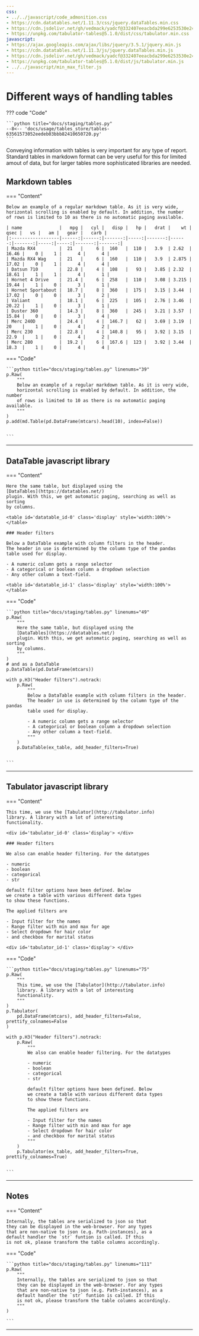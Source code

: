 ```yaml
---
css:
- ../../javascript/code_admonition.css
- https://cdn.datatables.net/1.11.3/css/jquery.dataTables.min.css
- https://cdn.jsdelivr.net/gh/vedmack/yadcf@332407eeacbda299e6253530e24c15041b270227/dist/jquery.dataTables.yadcf.css
- https://unpkg.com/tabulator-tables@5.1.0/dist/css/tabulator.min.css
javascript:
- https://ajax.googleapis.com/ajax/libs/jquery/3.5.1/jquery.min.js
- https://cdn.datatables.net/1.11.3/js/jquery.dataTables.min.js
- https://cdn.jsdelivr.net/gh/vedmack/yadcf@332407eeacbda299e6253530e24c15041b270227/dist/jquery.dataTables.yadcf.js
- https://unpkg.com/tabulator-tables@5.1.0/dist/js/tabulator.min.js
- ../../javascript/min_max_filter.js
---
```



# Different ways of handling tables

??? code "Code"

    ```python title="docs/staging/tables.py"
    --8<-- 'docs/usage/tables_store/tables-63561573052eedeb03bbb82410650720.py'
    ```

Conveying information with tables is very important for 
any type of report. Standard tables in markdown format 
can be very useful for this for limited amout of data, but for 
larger tables more sophisticated libraries are needed. 

## Markdown tables

=== "Content"

    Below an example of a regular markdown table. As it is very wide,
    horizontal scrolling is enabled by default. In addition, the number
    of rows is limited to 10 as there is no automatic paging available.

    | name              |   mpg |   cyl |   disp |   hp |   drat |    wt |   qsec |   vs |   am |   gear |   carb |
    |:------------------|------:|------:|-------:|-----:|-------:|------:|-------:|-----:|-----:|-------:|-------:|
    | Mazda RX4         |  21   |     6 |  160   |  110 |   3.9  | 2.62  |  16.46 |    0 |    1 |      4 |      4 |
    | Mazda RX4 Wag     |  21   |     6 |  160   |  110 |   3.9  | 2.875 |  17.02 |    0 |    1 |      4 |      4 |
    | Datsun 710        |  22.8 |     4 |  108   |   93 |   3.85 | 2.32  |  18.61 |    1 |    1 |      4 |      1 |
    | Hornet 4 Drive    |  21.4 |     6 |  258   |  110 |   3.08 | 3.215 |  19.44 |    1 |    0 |      3 |      1 |
    | Hornet Sportabout |  18.7 |     8 |  360   |  175 |   3.15 | 3.44  |  17.02 |    0 |    0 |      3 |      2 |
    | Valiant           |  18.1 |     6 |  225   |  105 |   2.76 | 3.46  |  20.22 |    1 |    0 |      3 |      1 |
    | Duster 360        |  14.3 |     8 |  360   |  245 |   3.21 | 3.57  |  15.84 |    0 |    0 |      3 |      4 |
    | Merc 240D         |  24.4 |     4 |  146.7 |   62 |   3.69 | 3.19  |  20    |    1 |    0 |      4 |      2 |
    | Merc 230          |  22.8 |     4 |  140.8 |   95 |   3.92 | 3.15  |  22.9  |    1 |    0 |      4 |      2 |
    | Merc 280          |  19.2 |     6 |  167.6 |  123 |   3.92 | 3.44  |  18.3  |    1 |    0 |      4 |      4 |

=== "Code"

    ```python title="docs/staging/tables.py" linenums="39"
    p.Raw(
        """
        Below an example of a regular markdown table. As it is very wide,
        horizontal scrolling is enabled by default. In addition, the number
        of rows is limited to 10 as there is no automatic paging available.
        """
    )
    p.add(md.Table(pd.DataFrame(mtcars).head(10), index=False))


    ```

---

## DataTable javascript library

=== "Content"

    Here the same table, but displayed using the 
    [DataTables](https://datatables.net/)  
    plugin. With this, we get automatic paging, searching as well as sorting
    by columns. 

    <table id='datatable_id-0' class='display' style='width:100%'> </table>

    ### Header filters

    Below a DataTable example with column filters in the header.
    The header in use is determined by the column type of the pandas
    table used for display. 

    - A numeric column gets a range selector
    - A categorical or boolean column a dropdown selection
    - Any other column a text-field.

    <table id='datatable_id-1' class='display' style='width:100%'> </table>

=== "Code"

    ```python title="docs/staging/tables.py" linenums="49"
    p.Raw(
        """
        Here the same table, but displayed using the 
        [DataTables](https://datatables.net/)  
        plugin. With this, we get automatic paging, searching as well as sorting
        by columns. 
        """
    )
    # and as a DataTable
    p.DataTable(pd.DataFrame(mtcars))

    with p.H3("Header filters").notrack:
        p.Raw(
            """
            Below a DataTable example with column filters in the header.
            The header in use is determined by the column type of the pandas
            table used for display. 

            - A numeric column gets a range selector
            - A categorical or boolean column a dropdown selection
            - Any other column a text-field.
            """
        )
        p.DataTable(ex_table, add_header_filters=True)


    ```

---

<script>
$(document).ready( function () {
var myTable = $('#datatable_id-0').DataTable({"scrollX": "true", "columns": [{"title": "Name"}, {"title": "Mpg"}, {"title": "Cyl"}, {"title": "Disp"}, {"title": "Hp"}, {"title": "Drat"}, {"title": "Wt"}, {"title": "Qsec"}, {"title": "Vs"}, {"title": "Am"}, {"title": "Gear"}, {"title": "Carb"}], "ajax": "../tables_store/datatable-ca9b6f052f673e1d46f468ebb1ccc5d1.json"});

} );
</script>

[comment]: # (id: datatable_id-0)

<script>
$(document).ready( function () {
var myTable = $('#datatable_id-1').DataTable({"scrollX": "true", "columns": [{"title": "Name"}, {"title": "Age"}, {"title": "Hair"}, {"title": "Married"}], "ajax": "../tables_store/datatable-580c4149445c9b58b5740c532e20a5a0.json"});
yadcf.init(myTable, [{"column_number": 0, "filter_type": "text"}, {"column_number": 1, "filter_type": "range_number"}, {"column_number": 2, "filter_type": "select"}, {"column_number": 3, "filter_type": "select"}]);
} );
</script>

[comment]: # (id: datatable_id-1)

## Tabulator javascript library

=== "Content"

    This time, we use the [Tabulator](http://tabulator.info)
    library. A library with a lot of interesting 
    functionality.

    <div id='tabulator_id-0' class='display'> </div>

    ### Header filters

    We also can enable header filtering. For the datatypes

    - numeric
    - boolean
    - categorical 
    - str

    default filter options have been defined. Below
    we create a table with various different data types
    to show these functions.

    The applied filters are

    - Input filter for the names
    - Range filter with min and max for age
    - Select dropdown for hair color
    - and checkbox for marital status

    <div id='tabulator_id-1' class='display'> </div>

=== "Code"

    ```python title="docs/staging/tables.py" linenums="75"
    p.Raw(
        """
        This time, we use the [Tabulator](http://tabulator.info)
        library. A library with a lot of interesting 
        functionality.
        """
    )
    p.Tabulator(
        pd.DataFrame(mtcars), add_header_filters=False, prettify_colnames=False
    )

    with p.H3("Header filters").notrack:
        p.Raw(
            """
            We also can enable header filtering. For the datatypes

            - numeric
            - boolean
            - categorical 
            - str

            default filter options have been defined. Below
            we create a table with various different data types
            to show these functions.

            The applied filters are

            - Input filter for the names
            - Range filter with min and max for age
            - Select dropdown for hair color
            - and checkbox for marital status
            """
        )
        p.Tabulator(ex_table, add_header_filters=True, prettify_colnames=True)


    ```

---

<script>
var table = new Tabulator('#tabulator_id-0', {"layout": "fitDataTable", "pagination": true, "paginationSize": 10, "paginationSizeSelector": true, "columns": [{"field": "name", "title": "name"}, {"field": "mpg", "title": "mpg"}, {"field": "cyl", "title": "cyl"}, {"field": "disp", "title": "disp"}, {"field": "hp", "title": "hp"}, {"field": "drat", "title": "drat"}, {"field": "wt", "title": "wt"}, {"field": "qsec", "title": "qsec"}, {"field": "vs", "title": "vs"}, {"field": "am", "title": "am"}, {"field": "gear", "title": "gear"}, {"field": "carb", "title": "carb"}], "ajaxURL": "../tables_store/tabulator-c8469972d60cd61d98262704e068f4e9.json"});
</script>

[comment]: # (id: tabulator_id-0)

<script>
var table = new Tabulator('#tabulator_id-1', {"layout": "fitDataTable", "pagination": true, "paginationSize": 10, "paginationSizeSelector": true, "columns": [{"field": "name", "headerFilter": "input", "title": "Name"}, {"field": "age", "width": 80, "headerFilter": minMaxFilterEditor, "headerFilterFunc": minMaxFilterFunction, "headerFilterLiveFilter": false, "title": "Age"}, {"field": "hair", "headerFilter": "select", "headerFilterParams": {"values": ["", "brown", "green", "red"]}, "title": "Hair"}, {"field": "married", "headerFilter": "tickCross", "formatter": "tickCross", "headerFilterParams": {"tristate": true}, "title": "Married"}], "ajaxURL": "../tables_store/tabulator-75b468c8a8bcf5fff9d211e88d0e6972.json"});
</script>

[comment]: # (id: tabulator_id-1)

## Notes

=== "Content"

    Internally, the tables are serialized to json so that 
    they can be displayed in the web-browser. For any types 
    that are non-native to json (e.g. Path-instances), as a
    default handler the `str` funtion is called. If this
    is not ok, please transform the table columns accordingly.

=== "Code"

    ```python title="docs/staging/tables.py" linenums="111"
    p.Raw(
        """
        Internally, the tables are serialized to json so that 
        they can be displayed in the web-browser. For any types 
        that are non-native to json (e.g. Path-instances), as a
        default handler the `str` funtion is called. If this
        is not ok, please transform the table columns accordingly.
        """
    )

    ```

---
